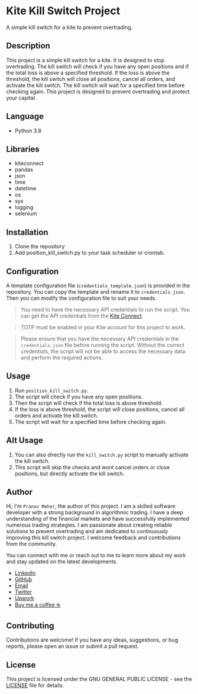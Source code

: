 # Kite Kill Switch Project
A simple kill switch for a kite to prevent overtrading.

## Description
This project is a simple kill switch for a kite. It is designed to stop overtrading. The kill switch will check if you have any open positions and if the total loss is above a specified threshold. If the loss is above the threshold, the kill switch will close all positions, cancel all orders, and activate the kill switch. The kill switch will wait for a specified time before checking again. This project is designed to prevent overtrading and protect your capital.

## Language
- Python 3.8

## Libraries
- kiteconnect
- pandas
- json
- time
- datetime
- os
- sys
- logging
- selenium

## Installation
1. Clone the repository
2. Add position_kill_switch.py to your task scheduler or crontab.

## Configuration
A template configuration file (`credentials_template.json`) is provided in the repository. You can copy the template and rename it to `credentials.json`. Then you can modify the configuration file to suit your needs.

> You need to have the necessary API credentials to run the script. You can get the API credentials from the [Kite Connect](https://kite.trade/).

> TOTP must be enabled in your Kite account for this project to work.

> Please ensure that you have the necessary API credentials in the `credentials.json` file before running the script. Without the correct credentials, the script will not be able to access the necessary data and perform the required actions.

## Usage
1. Run `position_kill_switch.py`.
2. The script will check if you have any open positions.
3. Then the script will check if the total loss is above threshold.
4. If the loss is above threshold, the script will close positions, cancel all orders and activate the kill switch.
5. The script will wait for a specified time before checking again.

## Alt Usage
1. You can also directly run the `kill_switch.py` script to manually activate the kill switch.
2. This script will skip the checks and wont cancel orders or close positions, but directly activate the kill switch.

## Author
Hi, I'm `Pranav Meher`, the author of this project.
I am a skilled software developer with a strong background in algorithmic trading. I have a deep understanding of the financial markets and have successfully implemented numerous trading strategies. I am passionate about creating reliable solutions to prevent overtrading and am dedicated to continuously improving this kill switch project. I welcome feedback and contributions from the community.

You can connect with me or reach out to me to learn more about my work and stay updated on the latest developments.
- [LinkedIn](https://www.linkedin.com/in/pranavmeher/) 
- [GitHub](https://github.com/Pranavoro)
- [Email](mailto:meherpranav5@gmail.com)
- [Twitter](https://twitter.com/pranav_meher)
- [Upwork](https://www.upwork.com/freelancers/~01bae9d3b236500043)
- [Buy me a coffee ☕️](https://buymeacoffee.com/pranavoro)

## Contributing
Contributions are welcome! If you have any ideas, suggestions, or bug reports, please open an issue or submit a pull request.

## License
This project is licensed under the GNU GENERAL PUBLIC LICENSE - see the [LICENSE](LICENSE.txt) file for details.